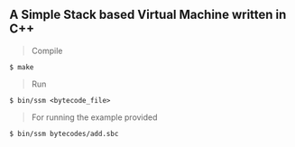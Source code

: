 ## A Simple Stack based Virtual Machine written in C++

> Compile

    $ make

> Run

    $ bin/ssm <bytecode_file>

> For running the example provided

    $ bin/ssm bytecodes/add.sbc